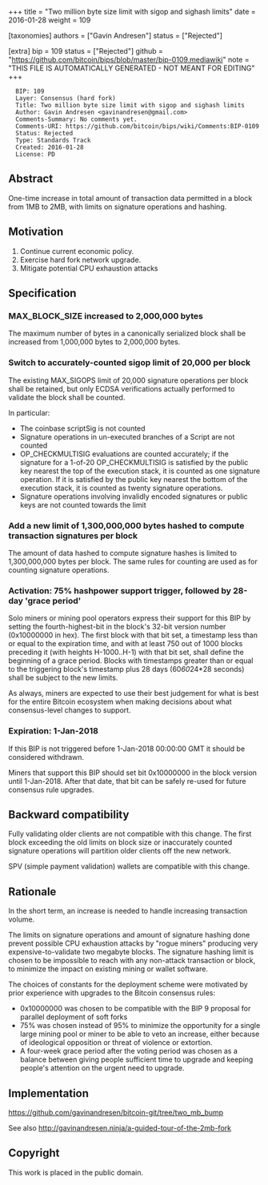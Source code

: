 
+++
title = "Two million byte size limit with sigop and sighash limits"
date = 2016-01-28
weight = 109

[taxonomies]
authors = ["Gavin Andresen"]
status = ["Rejected"]

[extra]
bip = 109
status = ["Rejected"]
github = "https://github.com/bitcoin/bips/blob/master/bip-0109.mediawiki"
note = "THIS FILE IS AUTOMATICALLY GENERATED - NOT MEANT FOR EDITING"
+++

```
  BIP: 109
  Layer: Consensus (hard fork)
  Title: Two million byte size limit with sigop and sighash limits
  Author: Gavin Andresen <gavinandresen@gmail.com>
  Comments-Summary: No comments yet.
  Comments-URI: https://github.com/bitcoin/bips/wiki/Comments:BIP-0109
  Status: Rejected
  Type: Standards Track
  Created: 2016-01-28
  License: PD
```

<h2>Abstract</h2>


One-time increase in total amount of transaction data permitted in a block from 1MB to 2MB, with limits on signature operations and hashing.

<h2>Motivation</h2>


1.  Continue current economic policy.
1.  Exercise hard fork network upgrade.
1.  Mitigate potential CPU exhaustion attacks


<h2>Specification</h2>


<h3> MAX_BLOCK_SIZE increased to 2,000,000 bytes </h3>


The maximum number of bytes in a canonically serialized block shall be increased from
1,000,000 bytes to 2,000,000 bytes.

<h3> Switch to accurately-counted sigop limit of 20,000 per block </h3>


The existing MAX_SIGOPS limit of 20,000 signature operations per block shall be retained,
but only ECDSA verifications actually performed to validate the block shall be counted.

In particular:

*  The coinbase scriptSig is not counted
*  Signature operations in un-executed branches of a Script are not counted
*  OP_CHECKMULTISIG evaluations are counted accurately; if the signature for a 1-of-20 OP_CHECKMULTISIG is satisfied by the public key nearest the top of the execution stack, it is counted as one signature operation. If it is satisfied by the public key nearest the bottom of the execution stack, it is counted as twenty signature operations.
*  Signature operations involving invalidly encoded signatures or public keys are not counted towards the limit


<h3> Add a new limit of 1,300,000,000 bytes hashed to compute transaction signatures per block </h3>


The amount of data hashed to compute signature hashes is limited to 1,300,000,000 bytes per block. The same rules for counting are used as for counting signature operations.

<h3> Activation: 75% hashpower support trigger, followed by 28-day 'grace period' </h3>


Solo miners or mining pool operators express their support for this BIP by setting the fourth-highest-bit in the block's 32-bit version number (0x10000000 in hex). The first block with that bit set, a timestamp less than or equal to the expiration time, and with at least 750 out of 1000 blocks preceding it (with heights H-1000..H-1) with that bit set, shall define the beginning of a grace period. Blocks with timestamps greater than or equal to the triggering block's timestamp plus 28 days (60*60*24*28 seconds) shall be subject to the new limits.

As always, miners are expected to use their best judgement for what is best for the entire Bitcoin ecosystem when making decisions about what consensus-level changes to support.

<h3> Expiration: 1-Jan-2018 </h3>


If this BIP is not triggered before 1-Jan-2018 00:00:00 GMT it should be considered withdrawn.

Miners that support this BIP should set bit 0x10000000 in the block version until 1-Jan-2018. After that date, that bit can be safely re-used for future consensus rule upgrades.

<h2>Backward compatibility</h2>


Fully validating older clients are not compatible with this change.
The first block exceeding the old limits on block size or inaccurately counted signature operations will partition older clients off the new network.

SPV (simple payment validation) wallets are compatible with this change.

<h2>Rationale</h2>


In the short term, an increase is needed to handle increasing transaction volume. 

The limits on signature operations and amount of signature hashing done prevent possible CPU exhaustion attacks by "rogue miners" producing very expensive-to-validate two megabyte blocks. The signature hashing limit is chosen to be impossible to reach with any non-attack transaction or block, to minimize the impact on existing mining or wallet software.

The choices of constants for the deployment scheme were motivated by prior experience with upgrades to the Bitcoin consensus rules:

*  0x10000000 was chosen to be compatible with the BIP 9 proposal for parallel deployment of soft forks
*  75% was chosen instead of 95% to minimize the opportunity for a single large mining pool or miner to be able to veto an increase, either because of ideological opposition or threat of violence or extortion.
*  A four-week grace period after the voting period was chosen as a balance between giving people sufficient time to upgrade and keeping people's attention on the urgent need to upgrade.


<h2>Implementation</h2>


https://github.com/gavinandresen/bitcoin-git/tree/two_mb_bump

See also http://gavinandresen.ninja/a-guided-tour-of-the-2mb-fork

<h2>Copyright</h2>


This work is placed in the public domain.
